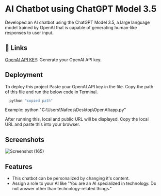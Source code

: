 
# AI Chatbot using ChatGPT Model 3.5

Developed an AI chatbot using the ChatGPT Model 3.5, a large
language model trained by OpenAI that is capable of generating human-like responses to user input.


## 🔗 Links
[OpenAI API KEY](https://platform.openai.com/signup/): Generate your OpenAI API key.




## Deployment
To deploy this project
Paste your OpenAI API key in the file.
Copy the path of this file and run the below code in Terminal.


```bash
  python "copied path"
```
Example: python "C:\Users\Nafees\Desktop\OpenAI\app.py"

After running this, local and public URL will be displayed. Copy the local URL and paste this into your browser.

## Screenshots

![Screenshot (165)](https://user-images.githubusercontent.com/121937321/229597295-e23343c8-d8b4-4033-9398-3883ca2d6276.png)


## Features

- This chatbot can be personalized by changing it's content.
- Assign a role to your AI like "You are an AI specialized in  technology. Do not answer other than technology-related things."

